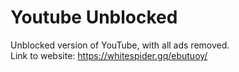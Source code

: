 # Youtube Unblocked
Unblocked version of YouTube, with all ads removed. <br />
Link to website: https://whitespider.gq/ebutuoy/

